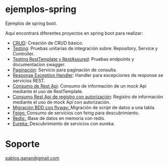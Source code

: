 # ejemplos-spring
Ejemplos de spring boot. 

Aquí encontrará diferentes proyectos en spring boot para realizar: 
* <a href="https://github.com/pgananc/ejemplos-spring/tree/main/crud-sample">CRUD</a>: Creación de CRUD básico.
* <a href="https://github.com/pgananc/ejemplos-spring/tree/main/tests-service/">Testing</a>: Pruebas unitarias de integración sobre: Repository, Service y Controller.
* <a href="https://github.com/pgananc/ejemplos-spring/tree/main/crud-swagger-test/">Testing RestTemplate y RestAssured</a>: Pruebas endpoints y documentacion swagger.
* <a href="https://github.com/pgananc/ejemplos-spring/tree/main/pageable">Paginación</a>: Servicio para paginación de consulta.
* <a href="https://github.com/pgananc/ejemplos-spring/tree/main/response-exception-handler">Response Exception Handler</a>: Handler para excepciones de response se servicios REST.
* <a href="https://github.com/pgananc/ejemplos-spring/tree/main/consume-rest-api">Consumo de Rest Api</a>: Consumo de información de un mock Api mediante el uso de RestTemplate.
* <a href="https://github.com/pgananc/ejemplos-spring/tree/main/consume-rest-api-authorization">Consumo Rest Api de registro con autorización</a>: Registro de información mediante el uso de mock Api con autorización.
* <a href="https://github.com/pgananc/ejemplos-spring/tree/main/migration-data-flyway">Migración BDD con flyway: </a> Migración de script de datos a una tabla.
* <a href="https://github.com/pgananc/ejemplos-spring/tree/main/feign">Feign: </a>Consumo de servicios con feing para descubrimiento.
* <a href="https://github.com/pgananc/ejemplos-spring/tree/main/crud-redis-cache-sample">Redis: </a>:Base de datos en memoria con redis.
* <a href="https://github.com/pgananc/ejemplos-spring/tree/main/eureka-server">Eureka: </a>Descubrimiento de servicios con eureka.

# Soporte
pablos.ganan@gmail.com

